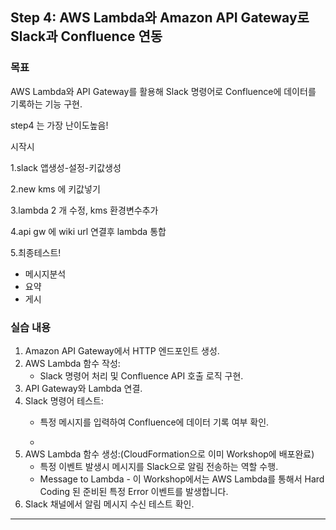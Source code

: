 ## Step 4: AWS Lambda와 Amazon API Gateway로 Slack과 Confluence 연동

### 목표
AWS Lambda와 API Gateway를 활용해 Slack 명령어로 Confluence에 데이터를 기록하는 기능 구현.

step4 는 가장 난이도높음!

시작시

1.slack 앱생성-설정-키값생성

2.new kms 에 키값넣기

3.lambda 2 개 수정, kms 환경변수추가

4.api gw 에 wiki url 연결후 lambda 통합

5.최종테스트!

- 메시지분석
- 요약
- 게시

### 실습 내용
1. Amazon API Gateway에서 HTTP 엔드포인트 생성.
2. AWS Lambda 함수 작성:
   - Slack 명령어 처리 및 Confluence API 호출 로직 구현.
3. API Gateway와 Lambda 연결.
4. Slack 명령어 테스트:
   - 특정 메시지를 입력하여 Confluence에 데이터 기록 여부 확인.
  
   - 
3. AWS Lambda 함수 생성:(CloudFormation으로 이미 Workshop에 배포완료)
   - 특정 이벤트 발생시 메시지를 Slack으로 알림 전송하는 역할 수행.
   - Message to Lambda   - 이 Workshop에서는 AWS Lambda를 통해서 Hard Coding 된 준비된 특정 Error 이벤트를 발생합니다.
5. Slack 채널에서 알림 메시지 수신 테스트 확인.
---
